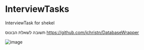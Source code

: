 # InterviewTasks
InterviewTask for shekel

תשובה לשאלת הבונוס
https://github.com/jchristn/DatabaseWrapper


![image](https://github.com/hamyo1/InterviewTasks/assets/48315227/3d08e9c8-1e67-466f-ae2c-322e21beaefe)

